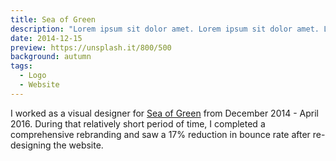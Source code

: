 ```yaml
---
title: Sea of Green
description: "Lorem ipsum sit dolor amet. Lorem ipsum sit dolor amet. Lorem ipsum sit dolor amet. Lorem ipsum sit dolor amet. Lorem ipsum sit dolor amet. Lorem ipsum sit dolor amet."
date: 2014-12-15
preview: https://unsplash.it/800/500
background: autumn
tags:
  - Logo
  - Website
---
```


I worked as a visual designer for [Sea of Green](http://sea-of-green.com) from December 2014 - April 2016. During that relatively short period of time, I completed a comprehensive rebranding and saw a 17% reduction in bounce rate after re-designing the website.

